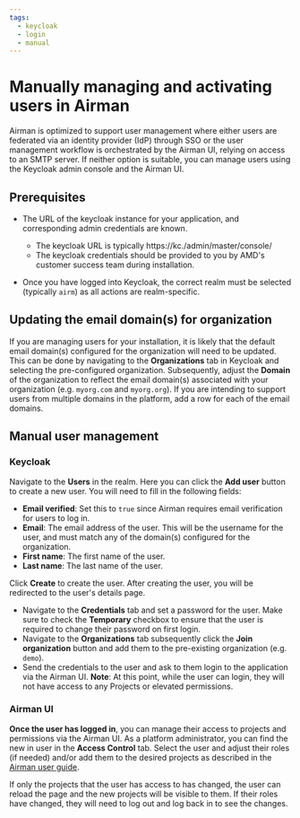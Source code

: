 ```yaml
---
tags:
  - keycloak
  - login
  - manual
---
```


# Manually managing and activating users in Airman

Airman is optimized to support user management where either users are federated via an identity provider (IdP) through SSO or the user management workflow is orchestrated by the Airman UI, relying on access to an SMTP server.
If neither option is suitable, you can manage users using the Keycloak admin console and the Airman UI.

## Prerequisites

- The URL of the keycloak instance for your application, and corresponding admin credentials are known.

  - The keycloak URL is typically https://kc.<domain provided during installation>/admin/master/console/
  - The keycloak credentials should be provided to you by AMD's customer success team during installation.

- Once you have logged into Keycloak, the correct realm must be selected (typically `airm`) as all actions are realm-specific.

## Updating the email domain(s) for organization

If you are managing users for your installation, it is likely that the default email domain(s) configured for the organization will need to be updated.
This can be done by navigating to the **Organizations** tab in Keycloak and selecting the pre-configured organization.
Subsequently, adjust the **Domain** of the organization to reflect the email domain(s) associated with your organization (e.g. `myorg.com` and `myorg.org`). If you are intending to support users from multiple domains in the platform, add a row for each of the email domains.

## Manual user management

### Keycloak

Navigate to the **Users** in the realm. Here you can click the **Add user** button to create a new user. You will need to fill in the following fields:

- **Email verified**: Set this to `true` since Airman requires email verification for users to log in.
- **Email**: The email address of the user. This will be the username for the user, and must match any of the domain(s) configured for the organization.
- **First name**: The first name of the user.
- **Last name**: The last name of the user.

Click **Create** to create the user. After creating the user, you will be redirected to the user's details page.

- Navigate to the **Credentials** tab and set a password for the user. Make sure to check the **Temporary** checkbox to ensure that the user is required to change their password on first login.
- Navigate to the **Organizations** tab subsequently click the **Join organization** button and add them to the pre-existing organization (e.g. `demo`).
- Send the credentials to the user and ask to them login to the application via the Airman UI.
  **Note**: At this point, while the user can login, they will not have access to any Projects or elevated permissions.

### Airman UI

**Once the user has logged in**, you can manage their access to projects and permissions via the Airman UI.
As a platform administrator, you can find the new in user in the **Access Control** tab. Select the user and adjust their roles (if needed) and/or add them to the desired projects as described in the [Airman user guide](https://docs.silogen.ai/core/docs/airman/users/manage-users/#user-view).

If only the projects that the user has access to has changed, the user can reload the page and the new projects will be visible to them. If their roles have changed, they will need to log out and log back in to see the changes.
